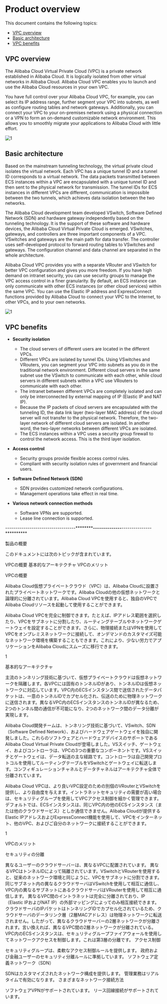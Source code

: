 # Product overview

This document contains the following topics:

- [VPC overview](overview)
- [Basic architecture](#architecutre)
- [VPC benefits](#benefits)


<a name="overview"></a>
## VPC overview

The Alibaba Cloud Virtual Private Cloud (VPC) is a private network established in Alibaba Cloud. It is logically isolated from other virtual networks in Alibaba Cloud. Alibaba Cloud VPC enables you to launch and use the Alibaba Cloud resources in your own VPC.

You have full control over your Alibaba Cloud VPC, for example, you can select its IP address range, further segment your VPC into subnets, as well as configure routing tables and network gateways. Additionally, you can connect your VPC to your on-premises network using a physical connection or a VPN to form an on-demand customizable network environment. This allows you to smoothly migrate your applications to Alibaba Cloud with little effort.

![1](http://docs-aliyun.cn-hangzhou.oss.aliyun-inc.com/assets/pic/34217/intl_en/1490084621378/Basic_VPC.png)

<a name="architecutre"></a>
## Basic architecture

Based on the mainstream tunneling technology, the virtual private cloud isolates the virtual network. Each VPC has a unique tunnel ID and a tunnel ID corresponds to a virtual network. The data packets transmitted between ECS instances within a VPC are encapsulated with a unique tunnel ID and then sent to the physical network for transmission. The tunnel IDs for ECS instances in different VPCs are different, communication is impossible between the two tunnels, which achieves data isolation between the two networks.

The Alibaba Cloud development team developed VSwitch, Software Defined Network (SDN) and hardware gateway independently based on the tunneling technology. It is the support of these software and hardware devices, the Alibaba Cloud Virtual Private Cloud is emerged. VSwitches, gateways, and controllers are three important components of a VPC. VSwitches and gateways are the main path for data transfer. The controller uses self-developed protocol to forward routing tables to VSwitches and gateways. The configuration channel and data channel are separated in the whole architecture.

Alibaba Cloud VPC provides you with a separate VRouter and VSwitch for better VPC configuration and gives you more freedom. If you have high demand on intranet security, you can use security groups to manage the VPC access control in a finer granularity. By default, an ECS instance can only communicate with other ECS instances (or other cloud services) within the same VPC. You can use the Elastic IP address and ExpressConnect functions provided by Alibaba Cloud to connect your VPC to the Internet, to other VPCs, and to your own networks.

![1](http://docs-aliyun.cn-hangzhou.oss.aliyun-inc.com/assets/pic/34217/intl_en/1490087831180/VPC_New.png)

<a name="benefits"></a>
## VPC benefits

- **Security isolation**
	- The cloud servers of different users are located in the different VPCs.
	- Different VPCs are isolated by tunnel IDs. Using VSwitches and VRouters, you can segment your VPC into subnets as you do in the traditional network environment. Different cloud servers in the same subnet use the VSwitch to communicate with each other, while cloud servers in different subnets within a VPC use VRouters to communicate with each other.
	- The intranet between different VPCs are completely isolated and can only be interconnected by external mapping of IP (Elastic IP and NAT IP).
	- Because the IP packets of cloud servers are encapsulated with the tunneling ID, the data link layer (two-layer MAC address) of the cloud server will not transfer to the physical network. Therefore, the two-layer network of different cloud servers are isolated. In another word, the two-layer networks between different VPCs are isolated.
	- The ECS instances within a VPC uses a security group firewall to control the network access. This is the third layer isolation.

- **Access control**
	- Security groups provide flexible access control rules.
	- Compliant with security isolation rules of government and financial users.
	
- **Software Defined Network (SDN)**
	- SDN provides customized network configurations.
	- Management operations take effect in real time.
	
- **Various network connection methods**
	- Software VPNs are supported.
	- Lease line connection is supported.
  
  
 -----------------------------------**************************--------------******************---------------**********
 
製品の概要

このドキュメントには次のトピックが含まれています。

VPCの概要
基本的なアーキテクチャ
VPCのメリット

VPCの概要

Alibaba Cloud仮想プライベートクラウド（VPC）は、Alibaba Cloudに設置されたプライベートネットワークです。Alibaba Cloudの他の仮想ネットワークと論理的に分離されています。Alibaba Cloud VPCを使用すると、独自のVPCでAlibaba Cloudリソースを起動して使用することができます。

Alibaba Cloud VPCを完全に制御できます。たとえば、IPアドレス範囲を選択したり、VPCをサブネットに分割したり、ルーティングテーブルやネットワークゲートウェイを設定することができます。さらに、物理接続またはVPNを使用してVPCをオンプレミスネットワークに接続して、オンデマンドのカスタマイズ可能なネットワーク環境を構築することもできます。これにより、少ない労力でアプリケーションをAlibaba Cloudにスムーズに移行できます。

1


基本的なアーキテクチャ

主流のトンネリング技術に基づいて、仮想プライベートクラウドは仮想ネットワークを隔離します。各VPCには固有のトンネルIDがあり、トンネルIDは仮想ネットワークに対応しています。VPC内のECSインスタンス間で送信されたデータパケットは、一意のトンネルIDでカプセル化され、伝送のために物理ネットワークに送信されます。異なるVPC内のECSインスタンスのトンネルIDが異なるため、2つのトンネル間の通信が不可能になり、2つのネットワーク間のデータ分離が実現します。

Alibaba Cloud開発チームは、トンネリング技術に基づいて、VSwitch、SDN（Software Defined Network）、およびハードウェアゲートウェイを独自に開発しました。これらのソフトウェアとハ​​ードウェアデバイスのサポートであるAlibaba Cloud Virtual Private Cloudが登場しました。VSスイッチ、ゲートウェイ、およびコントローラは、VPCの3つの重要なコンポーネントです。VSスイッチとゲートウェイは、データ転送の主な経路です。コントローラは自己開発プロトコルを使用してルーティングテーブルをVSwitchとゲートウェイに転送します。コンフィギュレーションチャネルとデータチャネルはアーキテクチャ全体で分離されています。

Alibaba Cloud VPCは、より良いVPC設定のための別個のVRouterとVSwitchを提供し、より自由度を与えます。イントラネットセキュリティの需要が高い場合は、セキュリティグループを使用してVPCアクセス制御を細かく管理できます。デフォルトでは、ECSインスタンスは、同じVPC内の他のECSインスタンス（または他のクラウドサービス）としか通信できません。Alibaba Cloudが提供するElastic IPアドレスおよびExpressConnect機能を使用して、VPCをインターネット、他のVPC、およびご自分のネットワークに接続することができます。

1


VPCのメリット

セキュリティの分離

異なるユーザーのクラウドサーバーは、異なるVPCに配置されています。
異なるVPCはトンネルIDによって隔離されています。VSwitchとVRouterを使用すると、従来のネットワーク環境と同じように、VPCをサブネットに分割できます。同じサブネット内の異なるクラウドサーバはVSwitchを使用して相互に通信し、VPC内の異なるサブネットにあるクラウドサーバはVRouterを使用して相互に通信します。
異なるVPC間のイントラネットは完全に分離されており、IP（Elastic IPおよびNAT IP）の外部マッピングによってのみ相互接続できます。
クラウドサーバのIPパケットはトンネリングIDでカプセル化されているため、クラウドサーバのデータリンク層（2層MACアドレス）は物理ネットワークに転送されません。したがって、異なるクラウドサーバーの2層ネットワークが分離されます。言い換えれば、異なるVPC間の2層ネットワークが分離されている。
VPC内のECSインスタンスは、セキュリティグループファイアウォールを使用してネットワークアクセスを制御します。これは第3層の分離です。
アクセス制御

セキュリティグループは、柔軟なアクセス制御ルールを提供します。
政府および金融ユーザーのセキュリティ分離ルールに準拠しています。
ソフトウェア定義ネットワーク（SDN）

SDNはカスタマイズされたネットワーク構成を提供します。
管理業務はリアルタイムで有効になります。
さまざまなネットワーク接続方法

ソフトウェアVPNがサポートされています。
リース回線接続がサポートされています。
